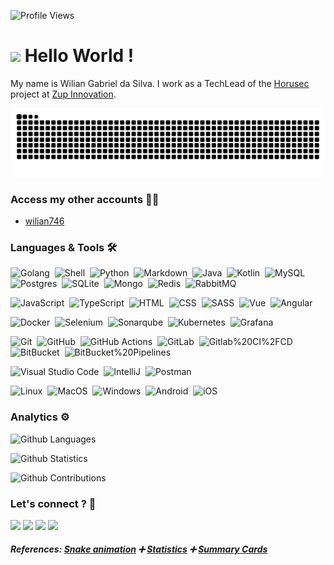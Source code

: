 ![Profile Views](http://estruyf-github.azurewebsites.net/api/VisitorHit?user=wilian746&repo=wilian746&countColorcountColor)

<h1><img src="https://emojis.slackmojis.com/emojis/images/1531849430/4246/blob-sunglasses.gif?1531849430" width="30"/> Hello World ! </h1>


My name is Wilian Gabriel da Silva. I work as a TechLead of the [Horusec](https://horusec.io) project at [Zup Innovation](https://zup.com.br).

![](images/github-user-contribution.svg)

### Access my other accounts 🙋‍♂️
- [wilian746](https://github.com/wilian746)

### Languages & Tools 🛠

![Golang](https://img.shields.io/badge/-Golang%20❤️-05122A?style=flat&logo=go&logoColor=white)&nbsp;
![Shell](https://img.shields.io/badge/Shell-05122A?style=flat&logo=gnu-bash&logoColor=white)&nbsp;
![Python](https://img.shields.io/badge/-Python-05122A?style=flat&logo=python)&nbsp;
![Markdown](https://img.shields.io/badge/-Markdown-05122A?style=flat&logo=markdown)&nbsp;
![Java](https://img.shields.io/badge/-Java-05122A?style=flat&logo=java)&nbsp;
![Kotlin](https://img.shields.io/badge/-Kotlin-05122A?style=flat&logo=kotlin)&nbsp;
![MySQL](https://img.shields.io/badge/-MySQL-05122A?style=flat&logo=mysql&logoColor=white)&nbsp;
![Postgres](https://img.shields.io/badge/-Postgres-05122A?style=flat&logo=postgresql)&nbsp;
![SQLite](https://img.shields.io/badge/-SQLite-05122A?style=flat&logo=SQLite)&nbsp;
![Mongo](https://img.shields.io/badge/-Mongo-05122A?style=flat&logo=mongodb)&nbsp;
![Redis](https://img.shields.io/badge/-Redis-05122A?style=flat&logo=redis)&nbsp;
![RabbitMQ](https://img.shields.io/badge/-RabbitMQ-05122A?style=flat&logo=rabbitmq)&nbsp;

![JavaScript](https://img.shields.io/badge/-JavaScript-05122A?style=flat&logo=javascript)&nbsp;
![TypeScript](https://img.shields.io/badge/-TypeScript-05122A?style=flat&logo=typescript)&nbsp;
![HTML](https://img.shields.io/badge/-HTML-05122A?style=flat&logo=html5)&nbsp;
![CSS](https://img.shields.io/badge/-CSS-05122A?style=flat&logo=Css3)&nbsp;
![SASS](https://img.shields.io/badge/-SASS-05122A?style=flat&logo=Sass)&nbsp;
![Vue](https://img.shields.io/badge/-Vue-05122A?style=flat&logo=vue.js)&nbsp;
![Angular](https://img.shields.io/badge/-Angular-05122A?style=flat&logo=angular)&nbsp;

![Docker](https://img.shields.io/badge/-Docker-05122A?style=flat&logo=docker)&nbsp;
![Selenium](https://img.shields.io/badge/-Selenium-05122A?style=flat&logo=Selenium)&nbsp;
![Sonarqube](https://img.shields.io/badge/-Sonarqube-05122A?style=flat&logo=Sonarqube)&nbsp;
![Kubernetes](https://img.shields.io/badge/-Kubernetes-05122A?style=flat&logo=Kubernetes)&nbsp;
![Grafana](https://img.shields.io/badge/-Grafana-05122A?style=flat&logo=Grafana)&nbsp;

![Git](https://img.shields.io/badge/-Git-05122A?style=flat&logo=git)&nbsp;
![GitHub](https://img.shields.io/badge/-GitHub-05122A?style=flat&logo=github)&nbsp;
![GitHub Actions](https://img.shields.io/badge/GitHub%20Actions%20-05122A?style=flat&logo=github-actions&logoColor=white)&nbsp;
![GitLab](https://img.shields.io/badge/-GitLab-05122A?style=flat&logo=gitlab)&nbsp;
![Gitlab%20CI%2FCD](https://img.shields.io/badge/-GitLab%20CI%2FCD-05122A?style=flat&logo=gitlab)&nbsp;
![BitBucket](https://img.shields.io/badge/-BitBucket-05122A?style=flat&logo=bitbucket)&nbsp;
![BitBucket%20Pipelines](https://img.shields.io/badge/-BitBucket%20Pipelines-05122A?style=flat&logo=bitbucket)&nbsp;

![Visual Studio Code](https://img.shields.io/badge/-Visual%20Studio%20Code-05122A?style=flat&logo=visual-studio-code&logoColor=007ACC)&nbsp;
![IntelliJ](https://img.shields.io/badge/-IntelliJ-05122A?style=flat&logo=jetbrains)&nbsp;
![Postman](https://img.shields.io/badge/-Postman-05122A?style=flat&logo=postman)&nbsp;

![Linux](https://img.shields.io/badge/-Linux-05122A?style=flat&logo=linux&logoColor=white)&nbsp;
![MacOS](https://img.shields.io/badge/-MacOS-05122A?style=flat&logo=apple&logoColor=white)&nbsp;
![Windows](https://img.shields.io/badge/-Windows-05122A?style=flat&logo=windows&logoColor=white)&nbsp;
![Android](https://img.shields.io/badge/-Android-05122A?style=flat&logo=android&logoColor=white)&nbsp;
![iOS](https://img.shields.io/badge/-iOS-05122A?style=flat&logo=ios&logoColor=white)&nbsp;


### Analytics ⚙️

![Github Languages](https://github-readme-stats.vercel.app/api/top-langs/?username=wilian746&layout=compact&count_private=true)

![Github Statistics](https://github-readme-stats.vercel.app/api/?username=wilian746&count_private=true&show_icons=true)

![Github Contributions](https://github-readme-streak-stats.herokuapp.com/?user=wilian746&hide_border=true)
### Let's connect ? 🤝

<p align="left">
<a href="https://www.linkedin.com/in/wiliangs"><img src="https://img.shields.io/badge/-wiliangs-0077B5?style=flat&logo=Linkedin&logoColor=white"/></a>
<a href="https://twitter.com/wiliangds"><img src="https://img.shields.io/badge/-@wiliangds-%231DA1F2?style=flat&logo=twitter&logoColor=white"/></a>
<a href="https://wiliangs.medium.com/"><img src="https://img.shields.io/badge/-@wiliangs-%2312100E?style=flat&logo=medium&logoColor=white"/></a>
<a href="mailto:wiliang746@gmail.com"><img src="https://img.shields.io/badge/-wiliang746@gmail.com-D14836?style=flat&logo=Gmail&logoColor=white"/></a>
</p>

#### _References: [Snake animation](https://github.com/Platane/snk) ➕ [Statistics](https://github.com/anuraghazra/github-readme-stats) ➕ [Summary Cards](https://github.com/vn7n24fzkq/github-profile-summary-cards)_
